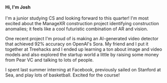 #### Hi, I'm Josh
I'm a junior studying CS and looking forward to this quarter! I'm most excited about the ManageXR construction project identifying construction anomalies; it feels like a cool futuristic combination of AR and vision. 

One recent project I'm proud of is making an AI-generated video detector that achieved 92% accuracy on OpenAI's Sora. My friend and I put it together at Treehacks and I ended up learning a ton about image and video models and also explored the startup world a little by raising some money from Pear VC and talking to lots of people. 

I spent last summer interning at Facebook, previously sailed on Stanford at Sea, and play lots of basketball. Excited for the course! 
